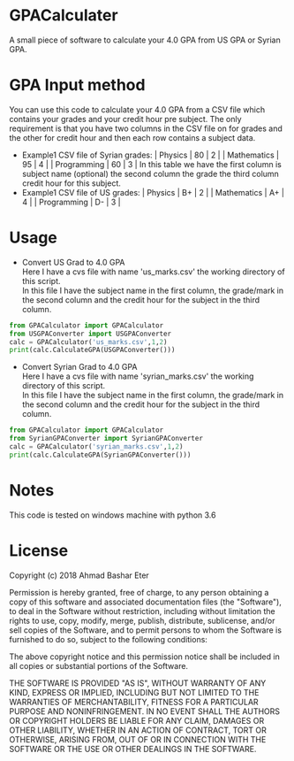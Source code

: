 # GPACalculater
A small piece of software to calculate your 4.0 GPA from US GPA or Syrian GPA.  
# GPA Input method 
You can use this code to calculate your 4.0 GPA from a CSV file which contains your grades and your credit hour pre subject.
The only requirement is that you have two columns in the CSV file on for grades and the other for credit hour and then each row contains a subject data.
* Example1 CSV file of Syrian grades:
| Physics     | 80 | 2 |
| Mathematics | 95 | 4 |
| Programming | 60 | 3 |
In this table we have the first column is subject name (optional) the second column the grade the third column credit hour for this subject.
* Example1 CSV file of US grades:
| Physics     | B+ | 2 |
| Mathematics | A+ | 4 |
| Programming | D- | 3 |

# Usage 
* Convert US Grad to 4.0 GPA  
Here I have a cvs file with name 'us_marks.csv' the working directory of this script.    
In this file I have the subject name in the first column,
the grade/mark in the second column and the credit hour for the subject in the third column.
```python
from GPACalculator import GPACalculator
from USGPAConverter import USGPAConverter
calc = GPACalculator('us_marks.csv',1,2)
print(calc.CalculateGPA(USGPAConverter()))
```
* Convert Syrian Grad to 4.0 GPA  
Here I have a cvs file with name 'syrian_marks.csv' the working directory of this script.  
In this file I have the subject name in the first column, 
the grade/mark in the second column and the credit hour for the subject in the third column.
```python
from GPACalculator import GPACalculator
from SyrianGPAConverter import SyrianGPAConverter
calc = GPACalculator('syrian_marks.csv',1,2)
print(calc.CalculateGPA(SyrianGPAConverter()))
```
# Notes
This code is tested on windows machine with python 3.6
# License

Copyright (c) 2018 Ahmad Bashar Eter  

Permission is hereby granted, free of charge, to any person obtaining a copy
of this software and associated documentation files (the "Software"), to deal
in the Software without restriction, including without limitation the rights
to use, copy, modify, merge, publish, distribute, sublicense, and/or sell
copies of the Software, and to permit persons to whom the Software is
furnished to do so, subject to the following conditions:  

The above copyright notice and this permission notice shall be included in all
copies or substantial portions of the Software.

THE SOFTWARE IS PROVIDED "AS IS", WITHOUT WARRANTY OF ANY KIND, EXPRESS OR
IMPLIED, INCLUDING BUT NOT LIMITED TO THE WARRANTIES OF MERCHANTABILITY,
FITNESS FOR A PARTICULAR PURPOSE AND NONINFRINGEMENT. IN NO EVENT SHALL THE
AUTHORS OR COPYRIGHT HOLDERS BE LIABLE FOR ANY CLAIM, DAMAGES OR OTHER
LIABILITY, WHETHER IN AN ACTION OF CONTRACT, TORT OR OTHERWISE, ARISING FROM,
OUT OF OR IN CONNECTION WITH THE SOFTWARE OR THE USE OR OTHER DEALINGS IN THE
SOFTWARE.

